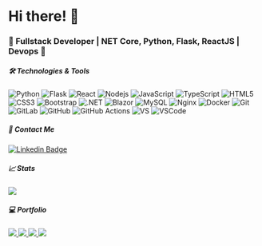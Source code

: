 <h1>Hi there! 👋</h1>
<h3>🚀 Fullstack Developer | NET Core, Python, Flask, ReactJS | Devops 🚀</h3>

<h5>🛠 Technologies & Tools</h5>

![Python](https://img.shields.io/badge/-Python-3776AB?style=flat-square&logo=Python&logoColor=white)
![Flask](https://img.shields.io/badge/-Flask-black?style=flat-square&logo=Flask&logoColor=white)
![React](https://img.shields.io/badge/-React-222222?style=flat-square&logo=react&logoColor=61DAFB)
![Nodejs](https://img.shields.io/badge/-Nodejs-339933?style=flat-square&logo=Node.js&logoColor=white)
![JavaScript](https://img.shields.io/badge/-JavaScript-black?style=flat-square&logo=javascript)
![TypeScript](https://img.shields.io/badge/-TypeScript-007ACC?style=flat-square&logo=typescript&logoColor=white)
![HTML5](https://img.shields.io/badge/-HTML5-E34F26?style=flat-square&logo=html5&logoColor=white)
![CSS3](https://img.shields.io/badge/-CSS3-1572B6?style=flat-square&logo=css3)
![Bootstrap](https://img.shields.io/badge/-Bootstrap-563D7C?style=flat-square&logo=bootstrap)
![.NET](https://img.shields.io/badge/-.NET%20Core-512BD4?style=flat-square&logo=.net&logoColor=white)
![Blazor](https://img.shields.io/badge/-Blazor-512BD4?style=flat-square&logo=Blazor&logoColor=white)
![MySQL](https://img.shields.io/badge/-MySQL-4479A1?style=flat-square&logo=MySQL&logoColor=white)
![Nginx](https://img.shields.io/badge/-Nginx-009639?style=flat-square&logo=NGINX&logoColor=white)
![Docker](https://img.shields.io/badge/-Docker-2496ED?style=flat-square&logo=Docker&logoColor=white)
![Git](https://img.shields.io/badge/-Git-F05032?style=flat-square&logo=git&logoColor=white)
![GitLab](https://img.shields.io/badge/-GitLab-FCA121?style=flat-square&logo=gitlab)
![GitHub](https://img.shields.io/badge/-GitHub-181717?style=flat-square&logo=github)
![GitHub Actions](https://img.shields.io/badge/-Actions-2088FF?style=flat-square&logo=Github+Actions&logoColor=white)
![VS](https://img.shields.io/badge/-VS-5C2D91?style=flat-square&logo=visual-studio&logoColor=white)
![VSCode](https://img.shields.io/badge/-VSCode-007ACC?style=flat-square&logo=visual-studio-code&logoColor=white)

<h5>💬 Contact Me </h5>

[![Linkedin Badge](https://img.shields.io/badge/-Aljaz%20Oblonsek%20-blue?style=flat-square&logo=Linkedin&logoColor=white&link=https://www.linkedin.com/in/aljaz-oblonsek)](https://www.linkedin.com/in/aljaz-oblonsek)

<h5>📈 Stats</h5>
<a href="https://github.com/AljazOblonsek">
  <img src="https://github-readme-stats.vercel.app/api/top-langs/?username=AljazOblonsek&layout=compact" />
</a>

<h5>💻 Portfolio</h5>
<a href="https://github.com/AljazOblonsek/BlazorToastify">
  <img src="https://github-readme-stats.vercel.app/api/pin/?username=AljazOblonsek&repo=BlazorToastify" />
</a>
<a href="https://github.com/AljazOblonsek/AuthAPI">
  <img src="https://github-readme-stats.vercel.app/api/pin/?username=AljazOblonsek&repo=AuthAPI" />
</a>
<a href="https://github.com/AljazOblonsek/fivem-custom-chat">
  <img src="https://github-readme-stats.vercel.app/api/pin/?username=AljazOblonsek&repo=fivem-custom-chat" />
</a>
<a href="https://github.com/AljazOblonsek/CommandAPI">
  <img src="https://github-readme-stats.vercel.app/api/pin/?username=AljazOblonsek&repo=CommandAPI" />
</a>
